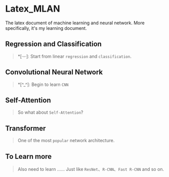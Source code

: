 # Latex_MLAN
The latex document of machine learning and neural network. More specifically, it's my learning document. 
## Regression and Classification
>*[·-·]: Start from linear `regression` and `classification`. 

## Convolutional Neural Network
>*[^_^]: Begin to learn `CNN`

## Self-Attention
>So what about `Self-Attention`?

## Transformer
>One of the most `popular` network architecture.

## To Learn more
>Also need to learn ...... Just like `ResNet`、`R-CNN`、`Fast R-CNN` and so on.

